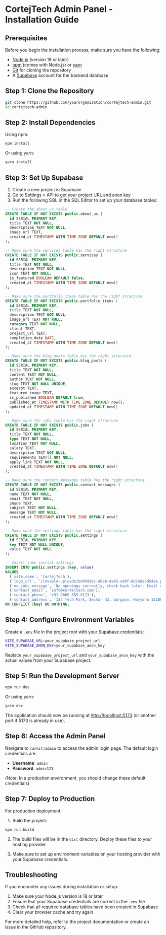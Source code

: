 
# CortejTech Admin Panel - Installation Guide

## Prerequisites

Before you begin the installation process, make sure you have the following:

- [Node.js](https://nodejs.org/) (version 18 or later)
- [npm](https://www.npmjs.com/) (comes with Node.js) or [yarn](https://yarnpkg.com/)
- [Git](https://git-scm.com/) for cloning the repository
- A [Supabase](https://supabase.com/) account for the backend database

## Step 1: Clone the Repository

```bash
git clone https://github.com/yourorganization/cortejtech-admin.git
cd cortejtech-admin
```

## Step 2: Install Dependencies

Using npm:
```bash
npm install
```

Or using yarn:
```bash
yarn install
```

## Step 3: Set Up Supabase

1. Create a new project in Supabase
2. Go to Settings > API to get your project URL and anon key
3. Run the following SQL in the SQL Editor to set up your database tables:

```sql
-- Create the about_us table
CREATE TABLE IF NOT EXISTS public.about_us (
  id SERIAL PRIMARY KEY,
  title TEXT NOT NULL,
  description TEXT NOT NULL,
  image_url TEXT,
  created_at TIMESTAMP WITH TIME ZONE DEFAULT now()
);

-- Make sure the services table has the right structure
CREATE TABLE IF NOT EXISTS public.services (
  id SERIAL PRIMARY KEY,
  title TEXT NOT NULL,
  description TEXT NOT NULL,
  icon TEXT NOT NULL,
  is_featured BOOLEAN DEFAULT false,
  created_at TIMESTAMP WITH TIME ZONE DEFAULT now()
);

-- Make sure the portfolio_items table has the right structure
CREATE TABLE IF NOT EXISTS public.portfolio_items (
  id SERIAL PRIMARY KEY,
  title TEXT NOT NULL,
  description TEXT NOT NULL,
  image_url TEXT NOT NULL,
  category TEXT NOT NULL,
  client TEXT,
  project_url TEXT,
  completion_date DATE,
  created_at TIMESTAMP WITH TIME ZONE DEFAULT now()
);

-- Make sure the blog_posts table has the right structure
CREATE TABLE IF NOT EXISTS public.blog_posts (
  id SERIAL PRIMARY KEY,
  title TEXT NOT NULL,
  content TEXT NOT NULL,
  author TEXT NOT NULL,
  slug TEXT NOT NULL UNIQUE,
  excerpt TEXT,
  featured_image TEXT,
  is_published BOOLEAN DEFAULT true,
  published_at TIMESTAMP WITH TIME ZONE DEFAULT now(),
  updated_at TIMESTAMP WITH TIME ZONE DEFAULT now()
);

-- Make sure the jobs table has the right structure
CREATE TABLE IF NOT EXISTS public.jobs (
  id SERIAL PRIMARY KEY,
  title TEXT NOT NULL,
  type TEXT NOT NULL,
  location TEXT NOT NULL,
  salary TEXT,
  description TEXT NOT NULL,
  requirements TEXT[] NOT NULL,
  apply_link TEXT NOT NULL,
  created_at TIMESTAMP WITH TIME ZONE DEFAULT now()
);

-- Make sure the contact_messages table has the right structure
CREATE TABLE IF NOT EXISTS public.contact_messages (
  id SERIAL PRIMARY KEY,
  name TEXT NOT NULL,
  email TEXT NOT NULL,
  phone TEXT,
  subject TEXT NOT NULL,
  message TEXT NOT NULL,
  created_at TIMESTAMP WITH TIME ZONE DEFAULT now()
);

-- Make sure the settings table has the right structure
CREATE TABLE IF NOT EXISTS public.settings (
  id SERIAL PRIMARY KEY,
  key TEXT NOT NULL UNIQUE,
  value TEXT NOT NULL
);

-- Insert some initial settings
INSERT INTO public.settings (key, value)
VALUES 
  ('site_name', 'CortejTech'),
  ('logo_url', '/lovable-uploads/bd45910c-d0e8-4a45-a99f-6d7e6aad54ae.png'),
  ('no_jobs_message', 'No openings currently, check back later. Email careers@cortejtech.com.'),
  ('contact_email', 'info@cortejtech.com'),
  ('contact_phone', '+91 9868-555-0123'),
  ('contact_address', '123 Tech Park, Sector 42, Gurgaon, Haryana 122001, India')
ON CONFLICT (key) DO NOTHING;
```

## Step 4: Configure Environment Variables

Create a `.env` file in the project root with your Supabase credentials:

```bash
VITE_SUPABASE_URL=your_supabase_project_url
VITE_SUPABASE_ANON_KEY=your_supabase_anon_key
```

Replace `your_supabase_project_url` and `your_supabase_anon_key` with the actual values from your Supabase project.

## Step 5: Run the Development Server

```bash
npm run dev
```

Or using yarn:
```bash
yarn dev
```

The application should now be running at [http://localhost:5173](http://localhost:5173) (or another port if 5173 is already in use).

## Step 6: Access the Admin Panel

Navigate to `/ankit/admin` to access the admin login page. The default login credentials are:

- **Username**: `admin`
- **Password**: `admin123`

(Note: In a production environment, you should change these default credentials)

## Step 7: Deploy to Production

For production deployment:

1. Build the project:
```bash
npm run build
```

2. The build files will be in the `dist` directory. Deploy these files to your hosting provider.

3. Make sure to set up environment variables on your hosting provider with your Supabase credentials.

## Troubleshooting

If you encounter any issues during installation or setup:

1. Make sure your Node.js version is 18 or later
2. Ensure that your Supabase credentials are correct in the `.env` file
3. Check that all required database tables have been created in Supabase
4. Clear your browser cache and try again

For more detailed help, refer to the project documentation or create an issue in the GitHub repository.
